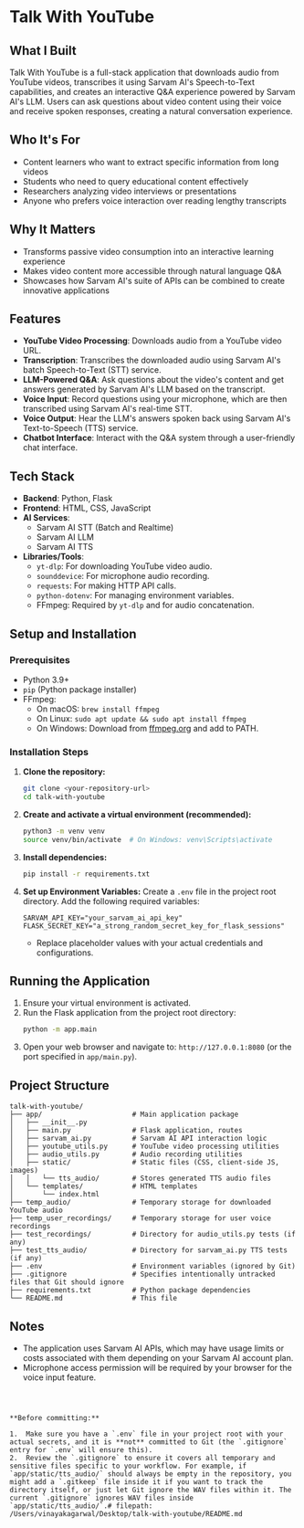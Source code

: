 # Talk With YouTube

## What I Built
Talk With YouTube is a full-stack application that downloads audio from YouTube videos, transcribes it using Sarvam AI's Speech-to-Text capabilities, and creates an interactive Q&A experience powered by Sarvam AI's LLM. Users can ask questions about video content using their voice and receive spoken responses, creating a natural conversation experience.

## Who It's For
- Content learners who want to extract specific information from long videos
- Students who need to query educational content effectively
- Researchers analyzing video interviews or presentations
- Anyone who prefers voice interaction over reading lengthy transcripts

## Why It Matters
- Transforms passive video consumption into an interactive learning experience
- Makes video content more accessible through natural language Q&A
- Showcases how Sarvam AI's suite of APIs can be combined to create innovative applications

## Features

*   **YouTube Video Processing**: Downloads audio from a YouTube video URL.
*   **Transcription**: Transcribes the downloaded audio using Sarvam AI's batch Speech-to-Text (STT) service.
*   **LLM-Powered Q&A**: Ask questions about the video's content and get answers generated by Sarvam AI's LLM based on the transcript.
*   **Voice Input**: Record questions using your microphone, which are then transcribed using Sarvam AI's real-time STT.
*   **Voice Output**: Hear the LLM's answers spoken back using Sarvam AI's Text-to-Speech (TTS) service.
*   **Chatbot Interface**: Interact with the Q&A system through a user-friendly chat interface.

## Tech Stack

*   **Backend**: Python, Flask
*   **Frontend**: HTML, CSS, JavaScript
*   **AI Services**:
    *   Sarvam AI STT (Batch and Realtime)
    *   Sarvam AI LLM
    *   Sarvam AI TTS
*   **Libraries/Tools**:
    *   `yt-dlp`: For downloading YouTube video audio.
    *   `sounddevice`: For microphone audio recording.
    *   `requests`: For making HTTP API calls.
    *   `python-dotenv`: For managing environment variables.
    *   FFmpeg: Required by `yt-dlp` and for audio concatenation.

## Setup and Installation

### Prerequisites

*   Python 3.9+
*   `pip` (Python package installer)
*   FFmpeg:
    *   On macOS: `brew install ffmpeg`
    *   On Linux: `sudo apt update && sudo apt install ffmpeg`
    *   On Windows: Download from [ffmpeg.org](https://ffmpeg.org/download.html) and add to PATH.

### Installation Steps

1.  **Clone the repository:**
    ```bash
    git clone <your-repository-url>
    cd talk-with-youtube
    ```

2.  **Create and activate a virtual environment (recommended):**
    ```bash
    python3 -m venv venv
    source venv/bin/activate  # On Windows: venv\Scripts\activate
    ```

3.  **Install dependencies:**
    ```bash
    pip install -r requirements.txt
    ```

4.  **Set up Environment Variables:**
    Create a `.env` file in the project root directory.
    Add the following required variables:

    ```env
    SARVAM_API_KEY="your_sarvam_ai_api_key"
    FLASK_SECRET_KEY="a_strong_random_secret_key_for_flask_sessions"
    ```
    *   Replace placeholder values with your actual credentials and configurations.

## Running the Application

1.  Ensure your virtual environment is activated.
2.  Run the Flask application from the project root directory:
    ```bash
    python -m app.main
    ```
3.  Open your web browser and navigate to:
    `http://127.0.0.1:8080` (or the port specified in `app/main.py`).

## Project Structure

```
talk-with-youtube/
├── app/                      # Main application package
│   ├── __init__.py
│   ├── main.py               # Flask application, routes
│   ├── sarvam_ai.py          # Sarvam AI API interaction logic
│   ├── youtube_utils.py      # YouTube video processing utilities
│   ├── audio_utils.py        # Audio recording utilities
│   ├── static/               # Static files (CSS, client-side JS, images)
│   │   └── tts_audio/        # Stores generated TTS audio files
│   └── templates/            # HTML templates
│       └── index.html
├── temp_audio/               # Temporary storage for downloaded YouTube audio
├── temp_user_recordings/     # Temporary storage for user voice recordings
├── test_recordings/          # Directory for audio_utils.py tests (if any)
├── test_tts_audio/           # Directory for sarvam_ai.py TTS tests (if any)
├── .env                      # Environment variables (ignored by Git)
├── .gitignore                # Specifies intentionally untracked files that Git should ignore
├── requirements.txt          # Python package dependencies
└── README.md                 # This file
```

## Notes

*   The application uses Sarvam AI APIs, which may have usage limits or costs associated with them depending on your Sarvam AI account plan.
*   Microphone access permission will be required by your browser for the voice input feature.
```



**Before committing:**

1.  Make sure you have a `.env` file in your project root with your actual secrets, and it is **not** committed to Git (the `.gitignore` entry for `.env` will ensure this).
2.  Review the `.gitignore` to ensure it covers all temporary and sensitive files specific to your workflow. For example, if `app/static/tts_audio/` should always be empty in the repository, you might add a `.gitkeep` file inside it if you want to track the directory itself, or just let Git ignore the WAV files within it. The current `.gitignore` ignores WAV files inside `app/static/tts_audio/`.# filepath: /Users/vinayakagarwal/Desktop/talk-with-youtube/README.md